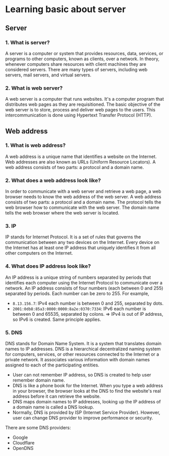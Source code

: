 # Learning basic about server
## Server
### 1. What is server?
A server is a computer or system that provides resources, data, services, or programs to other computers, known as clients, over a network. In theory, whenever computers share resources with client machines they are considered servers. There are many types of servers, including web servers, mail servers, and virtual servers.

### 2. What is web server?
A web server is a computer that runs websites. It's a computer program that distributes web pages as they are requisitioned. The basic objective of the web server is to store, process and deliver web pages to the users. This intercommunication is done using Hypertext Transfer Protocol (HTTP).

## Web address
### 1. What is web address?
A web address is a unique name that identifies a website on the Internet. Web addresses are also known as URLs (Uniform Resource Locators). A web address consists of two parts: a protocol and a domain name.

### 2. What does a web address look like?
In order to communicate with a web server and retrieve a web page, a web browser needs to know the web address of the web server. A web address consists of two parts: a protocol and a domain name. The protocol tells the web browser how to communicate with the web server. The domain name tells the web browser where the web server is located.

### 3. IP
IP stands for Internet Protocol. It is a set of rules that governs the communication between any two devices on the Internet. Every device on the Internet has at least one IP address that uniquely identifies it from all other computers on the Internet.

### 4. What does IP address look like?
An IP address is a unique string of numbers separated by periods that identifies each computer using the Internet Protocol to communicate over a network. An IP address consists of four numbers (each between 0 and 255) separated by periods. Each number can be zero to 255. For example,
- `8.13.156.7`: IPv4 each number is between 0 and 255, separated by dots.
- `2001:0db8:85a3:0000:0000:8a2e:0370:7334`: IPv6 each number is between 0 and 65535, separated by colons. => IPv4 is out of IP address, so IPv6 is created. Same principle applies.

### 5. DNS
DNS stands for Domain Name System. It is a system that translates domain names to IP addresses. DNS is a hierarchical decentralized naming system for computers, services, or other resources connected to the Internet or a private network. It associates various information with domain names assigned to each of the participating entities.

- User can not remember IP address, so DNS is created to help user remember domain name.
- DNS is like a phone book for the Internet. When you type a web address in your browser, the browser looks at the DNS to find the website's real address before it can retrieve the website.
- DNS maps domain names to IP addresses, looking up the IP address of a domain name is called a DNS lookup.
- Normally, DNS is provided by ISP (Internet Service Provider). However, user can change DNS provider to improve performance or security.

There are some DNS providers:
- Google
- Cloudflare
- OpenDNS

[//]: # (## HTTP protocol)

[//]: # ()
[//]: # (### 1. What is protocol?)

[//]: # (Protocol is a set of rules that computers use to communicate with each other. It defines how messages are formatted and transmitted, and what actions Web servers and browsers should take in response to various commands.)

[//]: # ()
[//]: # (### 2. What is HTTP?)

[//]: # (HTTP stands for HyperText Transfer Protocol. It is a protocol that allows the fetching of resources, such as HTML documents. It is the foundation of any data exchange on the Web and it is a client-server protocol, which means requests are initiated by the recipient, usually the Web browser.)

[//]: # ()
[//]: # (### 3. Why HTTP?)

[//]: # (Each time we visit a web page, we tell browser to access the url with prefix `http://` or `https://`. The browser will send a request to the server and the server will send back a response. The browser will then render the response and display the web page to us.)

[//]: # (HTTP is not the only protocol that can be used to access the web. There are other protocols such as FTP, Gopher, and torrent. However, HTTP is the most widely used protocol to access the web.)

[//]: # ()
[//]: # (### 4. URI &#40;scheme&#41;)

[//]: # (URI stands for Uniform Resource Identifier. It is a string of characters that identifies a resource. A URI can be further classified as a locator, a name, or both. A URI is a superset of a URL, so many people use the two terms interchangeably.)

[//]: # (- URL: Uniform Resource Locator)

[//]: # (- URN: Uniform Resource Name)

[//]: # ()
[//]: # (### 5. URL)

[//]: # (URL stands for Uniform Resource Locator. It is a reference &#40;an address&#41; to a resource on the Internet. A complete URL consists of the following parts:)

[//]: # (- `subdomain`: the subdomain &#40;is optional&#41; to distinguish between different services running on the same domain)

[//]: # (- `protocol`: the protocol)

[//]: # (- `authority`: the domain name)

[//]: # (- `port`: the port &#40;is optional, default is 80 for HTTP and 443 for HTTPS&#41;)

[//]: # (- `path`: the path)

[//]: # (- `query`: the query string)

[//]: # (- `fragment`: the fragment identifier)

[//]: # ()
[//]: # (```)

[//]: # (https://developer.mozilla.org/en-US/docs/Learn)

[//]: # (- subdomain: developer)

[//]: # (- protocol: https)

[//]: # (- authority: mozilla.org)

[//]: # (- port: 443)

[//]: # (- path: /en-US/docs/Learn)

[//]: # (- origin: https://developer.mozilla.org)

[//]: # (- query: null)

[//]: # (- fragment: null)

[//]: # ()
[//]: # (postgres://user:password@localhost:5432/mydb)

[//]: # (- subdomain: null)

[//]: # (- protocol: postgres)

[//]: # (- authority: localhost)

[//]: # (- port: 5432)

[//]: # (- path: /mydb)

[//]: # (- origin: postgres://localhost:5432)

[//]: # ()
[//]: # ()
[//]: # (tel:+1-816-555-1212)

[//]: # (ftp://example.org/resource.txt)

[//]: # (urn:isbn:9780141036144)

[//]: # (mailto:help@supercyberhelpdesk.info)

[//]: # (ssh://example.com:22/)

[//]: # (ws://example.com:8000/)

[//]: # (wss://example.com:8000/)

[//]: # (file:///etc/fstab)

[//]: # (data:text/plain;base64,SGVsbG8sIFdvcmxkIQ%3D%3D)

[//]: # (```)

[//]: # ()
[//]: # (Not all URI are URL. For example, `mailto:`, `tel:`, `urn:` are URI but not URL. The `://` is optional in URL and only included for schemes having a `authority` component.)

[//]: # ()
[//]: # (### 6. HTTP URL)

[//]: # (URL stands for Uniform Resource Locator. It is a reference &#40;an address&#41; to a resource on the Internet. A complete URL consists of the following parts:)

[//]: # (`http://www.example.com:80/path/to/myfile.html?key1=value1&key2=value2#SomewhereInTheDocument`)

[//]: # (- `http://`: the protocol)

[//]: # (- `www.example.com`: the domain name or authority &#40;ref: https://developer.mozilla.org/en-US/docs/Web/API/URL/URL&#41;)

[//]: # (- `:80`: the port &#40;is optional, default is 80&#41;)

[//]: # (- `/path/to/myfile.html`: the path)

[//]: # (- `?key1=value1&key2=value2`: the query string)

[//]: # (- `#SomewhereInTheDocument`: the fragment identifier)

[//]: # ()
[//]: # (### 7. Client and Server)

[//]: # (If the computer or device or web browser are sending the request, it is called the client. )

[//]: # (If the computer receiving the request, it is called the server.)

[//]: # ()
[//]: # (### 8. HTTP Request)

[//]: # (HTTP request can perform by `Fetch API` or `XMLHttpRequest` or `curl` or `Postman` or `browser`.)

[//]: # (- `Fetch API`: https://developer.mozilla.org/en-US/docs/Web/API/Fetch_API)

[//]: # (- `XMLHttpRequest`: https://developer.mozilla.org/en-US/docs/Web/API/XMLHttpRequest)

[//]: # (- `curl`: https://curl.se/)

[//]: # (- `Postman`: https://www.postman.com/)

[//]: # (- `browser`: https://developer.mozilla.org/en-US/docs/Web/API/Fetch_API/Using_Fetch)

[//]: # ()
[//]: # (Main parts of HTTP request:)

[//]: # (- `headers`: the headers)

[//]: # (- `method`: the method &#40;GET, POST, PUT, DELETE, PATCH, HEAD, OPTIONS&#41;)

[//]: # (- `url`: the url)

[//]: # (- `body`: the body)

[//]: # ()
[//]: # (#### 1. HTTP headers)

[//]: # (The HTTP headers API allows us to perform a various actions on HTTP request and response headers, like add metadata. The headers are represented as a `Headers` object, which is a simple multi-map of names to values.)

[//]: # (Header Object in browser: https://developer.mozilla.org/en-US/docs/Web/API/Headers)

[//]: # (Header Object in NodeJS: https://nodejs.org/api/http.html#http_class_http_clientrequest)
